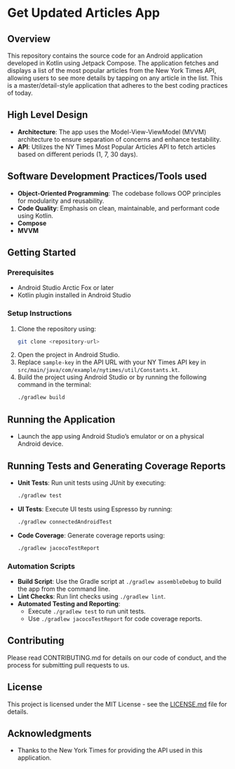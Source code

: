 # Get Updated Articles App 

## Overview
This repository contains the source code for an Android application developed in Kotlin using Jetpack Compose. The application fetches and displays a list of the most popular articles from the New York Times API, allowing users to see more details by tapping on any article in the list. This is a master/detail-style application that adheres to the best coding practices of today.

## High Level Design
- **Architecture**: The app uses the Model-View-ViewModel (MVVM) architecture to ensure separation of concerns and enhance testability.
- **API**: Utilizes the NY Times Most Popular Articles API to fetch articles based on different periods (1, 7, 30 days).

## Software Development Practices/Tools used 
- **Object-Oriented Programming**: The codebase follows OOP principles for modularity and reusability.
- **Code Quality**: Emphasis on clean, maintainable, and performant code using Kotlin.
- **Compose**
- **MVVM**

## Getting Started

### Prerequisites
- Android Studio Arctic Fox or later
- Kotlin plugin installed in Android Studio

### Setup Instructions
1. Clone the repository using:
   ```bash
   git clone <repository-url>
   ```
2. Open the project in Android Studio.
3. Replace `sample-key` in the API URL with your NY Times API key in `src/main/java/com/example/nytimes/util/Constants.kt`.
4. Build the project using Android Studio or by running the following command in the terminal:
   ```bash
   ./gradlew build
   ```

## Running the Application
- Launch the app using Android Studio’s emulator or on a physical Android device.

## Running Tests and Generating Coverage Reports
- **Unit Tests**: Run unit tests using JUnit by executing:
  ```bash
  ./gradlew test
  ```
- **UI Tests**: Execute UI tests using Espresso by running:
  ```bash
  ./gradlew connectedAndroidTest
  ```
- **Code Coverage**: Generate coverage reports using:
  ```bash
  ./gradlew jacocoTestReport
  ```

### Automation Scripts
- **Build Script**: Use the Gradle script at `./gradlew assembleDebug` to build the app from the command line.
- **Lint Checks**: Run lint checks using `./gradlew lint`.
- **Automated Testing and Reporting**:
  - Execute `./gradlew test` to run unit tests.
  - Use `./gradlew jacocoTestReport` for code coverage reports.

## Contributing
Please read CONTRIBUTING.md for details on our code of conduct, and the process for submitting pull requests to us.

## License
This project is licensed under the MIT License - see the [LICENSE.md](LICENSE.md) file for details.

## Acknowledgments
- Thanks to the New York Times for providing the API used in this application.

